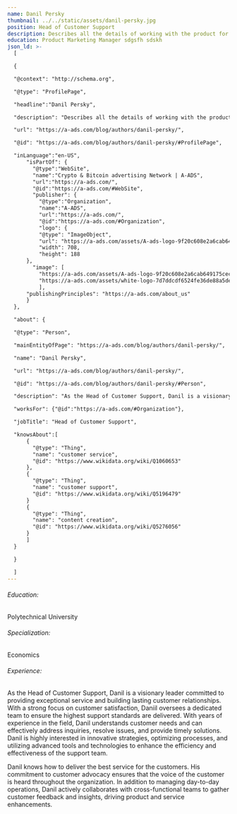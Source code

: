 ```yaml
---
name: Danil Persky
thumbnail: ../../static/assets/danil-persky.jpg
position: Head of Customer Support
description: Describes all the details of working with the product for customers
education: Product Marketing Manager sdgsfh sdskh
json_ld: >-
  [

  {

  "@context": "http://schema.org",

  "@type": "ProfilePage",

  "headline":"Danil Persky",

  "description": "Describes all the details of working with the product for customers",

  "url": "https://a-ads.com/blog/authors/danil-persky/",

  "@id": "https://a-ads.com/blog/authors/danil-persky/#ProfilePage",

  "inLanguage":"en-US",
      "isPartOf": {
        "@type":"WebSite",
        "name":"Crypto & Bitcoin advertising Network | A-ADS",
        "url":"https://a-ads.com/",
        "@id":"https://a-ads.com/#WebSite",
        "publisher": {
          "@type":"Organization",
          "name":"A-ADS",
          "url":"https://a-ads.com/",
          "@id":"https://a-ads.com/#Organization",   
          "logo": {
          "@type": "ImageObject",
          "url": "https://a-ads.com/assets/A-ads-logo-9f20c608e2a6cab649175cec3c3976253264542bc7b570a5de64eb3e206b5935.svg",
          "width": 708,
          "height": 188
      },
  	    "image": [
          "https://a-ads.com/assets/A-ads-logo-9f20c608e2a6cab649175cec3c3976253264542bc7b570a5de64eb3e206b5935.svg",
          "https://a-ads.com/assets/white-logo-7d7ddcdf6524fe36de88a5de9e76e6c6a6401b5e78910c27c1f0e7213cdc97bb.svg"
          ],
  	  "publishingPrinciples": "https://a-ads.com/about_us"
      }
  },

  "about": {

  "@type": "Person",

  "mainEntityOfPage": "https://a-ads.com/blog/authors/danil-persky/",

  "name": "Danil Persky",

  "url": "https://a-ads.com/blog/authors/danil-persky/",

  "@id": "https://a-ads.com/blog/authors/danil-persky/#Person",

  "description": "As the Head of Customer Support, Danil is a visionary leader committed to providing exceptional service and building lasting customer relationships. With a strong focus on customer satisfaction, Daniil oversees a dedicated team to ensure the highest support standards are delivered. With years of experience in the field, Danil understands customer needs and can effectively address inquiries, resolve issues, and provide timely solutions. Danil is highly interested in innovative strategies, optimizing processes, and utilizing advanced tools and technologies to enhance the efficiency and effectiveness of the support team. Danil knows how to deliver the best service for the customers. His commitment to customer advocacy ensures that the voice of the customer is heard throughout the organization. In addition to managing day-to-day operations, Danil actively collaborates with cross-functional teams to gather customer feedback and insights, driving product and service enhancements.",

  "worksFor": {"@id":"https://a-ads.com/#Organization"},

  "jobTitle": "Head of Customer Support",

  "knowsAbout":[
      {
        "@type": "Thing",
        "name": "customer service",
        "@id": "https://www.wikidata.org/wiki/Q1060653"
      },
      {
        "@type": "Thing",
        "name": "customer support",
        "@id": "https://www.wikidata.org/wiki/Q5196479"
      }
      {
        "@type": "Thing",
        "name": "content creation",
        "@id": "https://www.wikidata.org/wiki/Q5276056"
      }	
      ]
  }

  }

  ]
---
```

###### Education: 

Polytechnical University

###### Specialization:

Economics

###### Experience:

 As the Head of Customer Support, Danil is a visionary leader committed to providing exceptional service and building lasting customer relationships. With a strong focus on customer satisfaction, Daniil oversees a dedicated team to ensure the highest support standards are delivered. With years of experience in the field, Danil understands customer needs and can effectively address inquiries, resolve issues, and provide timely solutions. Danil is highly interested in innovative strategies, optimizing processes, and utilizing advanced tools and technologies to enhance the efficiency and effectiveness of the support team.

Danil knows how to deliver the best service for the customers. His commitment to customer advocacy ensures that the voice of the customer is heard throughout the organization. In addition to managing day-to-day operations, Danil actively collaborates with cross-functional teams to gather customer feedback and insights, driving product and service enhancements.
